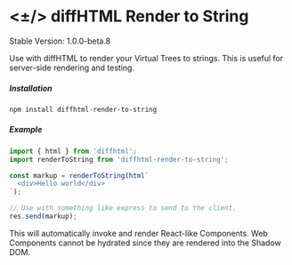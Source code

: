 # <±/> diffHTML Render to String

Stable Version: 1.0.0-beta.8

Use with diffHTML to render your Virtual Trees to strings. This is useful for
server-side rendering and testing.

##### Installation

``` sh
npm install diffhtml-render-to-string
```

##### Example

``` javascript
import { html } from 'diffhtml';
import renderToString from 'diffhtml-render-to-string';

const markup = renderToString(html`
  <div>Hello world</div>
`);

// Use with something like express to send to the client.
res.send(markup);
```

This will automatically invoke and render React-like Components. Web Components
cannot be hydrated since they are rendered into the Shadow DOM.
